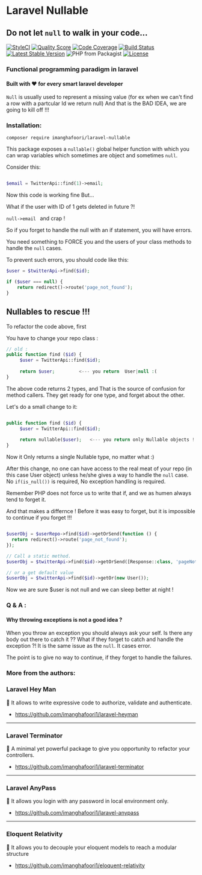 #  Laravel Nullable

## Do not let `null` to walk in your code...

[![StyleCI](https://github.styleci.io/repos/198048918/shield?branch=analysis-Xk3E4y)](https://github.styleci.io/repos/198048918)
<a href="https://scrutinizer-ci.com/g/imanghafoori1/laravel-nullable"><img src="https://img.shields.io/scrutinizer/g/imanghafoori1/laravel-nullable.svg?style=flat-square" alt="Quality Score"></img></a>
[![Code Coverage](https://scrutinizer-ci.com/g/imanghafoori1/laravel-nullable/badges/coverage.png?b=master)](https://scrutinizer-ci.com/g/imanghafoori1/laravel-nullable/?branch=master)
[![Build Status](https://travis-ci.org/imanghafoori1/laravel-nullable.svg?branch=master)](https://travis-ci.org/imanghafoori1/laravel-nullable)
[![Latest Stable Version](https://poser.pugx.org/imanghafoori/laravel-nullable/v/stable)](https://packagist.org/packages/imanghafoori/laravel-nullable)
![PHP from Packagist](https://img.shields.io/packagist/php-v/diplodocker/comments-loader.svg?color=8a92bb&logo=php&logoColor=fff)
[![License](https://poser.pugx.org/imanghafoori/laravel-anypass/license)](https://packagist.org/packages/imanghafoori/laravel-anypass)


### Functional programming paradigm in laravel

#### Built with :heart: for every smart laravel developer


`Null` is usually used to represent a missing value (for ex when we can't find a row with a partcular Id we return null)
And that is the BAD IDEA, we are going to kill off !!!


### Installation:

```
composer require imanghafoori/laravel-nullable
```

This package exposes a `nullable()` global helper function with which you can wrap variables which sometimes are object and sometimes `null`.

Consider this:

```php

$email = TwitterApi::find(1)->email;

```

Now this code is working fine But...

What if the user with ID of 1 gets deleted in future ?!

```null->email ```  and crap !

So if you forget to handle the null with an if statement, you will have errors.

You need something to FORCE you and the users of your class methods to handle the `null` cases.

To prevent such errors, you should code like this:

```php
$user = $twitterApi->find($id);

if ($user === null) {
    return redirect()->route('page_not_found');
}

```

## Nullables to rescue !!!

To refactor the code above, first

You have to change your repo class :

```php
// old :
public function find ($id) {
     $user = TwitterApi::find($id);
     
     return $user;         <--- you return  User|null :(
}
```
The above code returns 2 types, and That is the source of confusion for method callers.
They get ready for one type, and forget about the other.

Let's do a small change to it:
```php

public function find ($id) {
     $user = TwitterApi::find($id);
   
     return nullable($user);   <--- you return only Nullable objects !
}
```
Now it Only returns a single Nullable type, no matter what :)

After this change, no one can have access to the real meat of your repo (in this case User object) unless he/she gives a way to handle the `null` case. 
No `if(is_null())` is required, No exception handling is required.

Remember PHP does not force us to write that if, and we as humen always tend to forget it.


And that makes a differnce ! Before it was easy to forget, but it is impossible to continue if you forget !!!

```php

$userObj = $userRepo->find($id)->getOrSend(function () {
  return redirect()->route('page_not_found');
});

// Call a static method.
$userObj = $twitterApi->find($id)->getOrSend([Response::class, 'pageNotFound']);

// or a get default value
$userObj = $twitterApi->find($id)->getOr(new User());


```

Now we are sure $user is not null and we can sleep better at night !



### Q & A :

#### Why throwing exceptions is not a good idea ?

When you throw an exception you should always ask your self. Is there any body out there to catch it ??
What if they forget to catch and handle the exception ?! It is the same issue as the `null`.
It cases error.

The point is to give no way to continue, if they forget to handle the failures.


### More from the authors:


### Laravel Hey Man

:gem: It allows to write expressive code to authorize, validate and authenticate.

- https://github.com/imanghafoori1/laravel-heyman


------------

### Laravel Terminator


 :gem: A minimal yet powerful package to give you opportunity to refactor your controllers.

- https://github.com/imanghafoori1/laravel-terminator


------------

### Laravel AnyPass

:gem: It allows you login with any password in local environment only.

- https://github.com/imanghafoori1/laravel-anypass

------------

### Eloquent Relativity

:gem: It allows you to decouple your eloquent models to reach a modular structure

- https://github.com/imanghafoori1/eloquent-relativity
